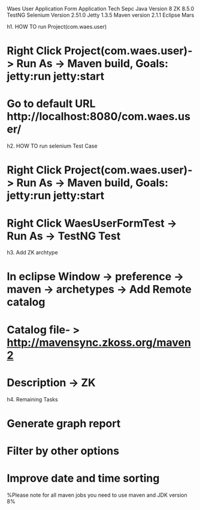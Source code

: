 
Waes User Application Form Application Tech Sepc
Java Version 8
ZK 8.5.0 
TestNG
Selenium Version 2.51.0
Jetty 1.3.5
Maven version 2.1.1
Eclipse Mars

h1. HOW TO run Project(com.waes.user)


#	Right Click Project(com.waes.user)-> Run As -> Maven build, Goals: jetty:run jetty:start
#	Go to default URL http://localhost:8080/com.waes.user/



h2. HOW TO run selenium Test Case


#	Right Click Project(com.waes.user)-> Run As -> Maven build, Goals: jetty:run jetty:start
#	Right Click WaesUserFormTest -> Run As -> TestNG Test

h3. Add ZK archtype
# In eclipse Window -> preference -> maven -> archetypes -> Add Remote catalog
#  Catalog file- > http://mavensync.zkoss.org/maven2
# Description -> ZK

h4. Remaining Tasks
# Generate graph report
# Filter by other options
# Improve date and time sorting





%Please note for all maven jobs you need to use maven and JDK version 8%




